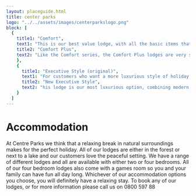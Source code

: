 ```yaml
---
layout: placeguide.html
title: center parks
logo: "../../assets/images/centerparkslogo.png"
block: [
  {
    title1: "Comfort",
    text1: "This is our best value lodge, with all the basic items that you need for a great stay. Like all of our lodges, it comes with a balcony and a television in the living room. There is also all of the basic kitchen equipment you need to cook great meals for yourself and your family.",
    title2: "Comfort Plus",
    text2: "Like the Comfort series, the Comfort Plus lodges are very stylish and offer good value for money, but there are also some extra items included to make your stay more comfortable. These are a television in the master bedroom, towels, a washing machine and also a DVD player.",
    },
    {
      title1: "Executive Style (original)",
      text1: "For customers who want a more luxurious style of holiday we have the Executive series of lodges. These lodges are decorated in a traditional style, but offer all the modern conveniences you need. They have all of the features of the Comfort lodges, with some extras to make your stay even more special. You will get a daily maid service to clean the lodge and bring you fresh towels, and all of the executive lodges have Wi-Fi, a television in every bedroom and ",
      title2: "New Executive Style",
      text2: "his lodge is our most luxurious option, combining modern style with a fantastic interior. Inside you will find all of the features that are in the old Executive Style lodge but even more extras including a wine cooler in the kitchen and a whirlpool bath in every bathroom.",
    }
  ]
---
```


# Accommodation

At Centre Parks we think that a relaxing break in natural surroundings makes for the perfect holiday. All of our lodges are either in the forest or next to a lake and our customers love the peaceful setting. We have a range of different lodges and all are available with either two or four bedrooms. All of our four bedroom lodges also come with a games room so you and your family can have fun all day long. Whichever of our accommodation options you choose, you will definitely have a relaxing stay. To book any of our lodges, or for more information please call us on 0800 597 88